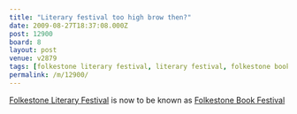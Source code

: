 ```yaml
---
title: "Literary festival too high brow then?"
date: 2009-08-27T18:37:08.000Z
post: 12900
board: 8
layout: post
venue: v2879
tags: [folkestone literary festival, literary festival, folkestone book festival, folkestone]
permalink: /m/12900/
---
```

<a href="http://www.folkestonelitfest.co.uk/">Folkestone Literary Festival</a> is now to be known as <a href="http://www.folkestonelitfest.co.uk/">Folkestone Book Festival</a>
